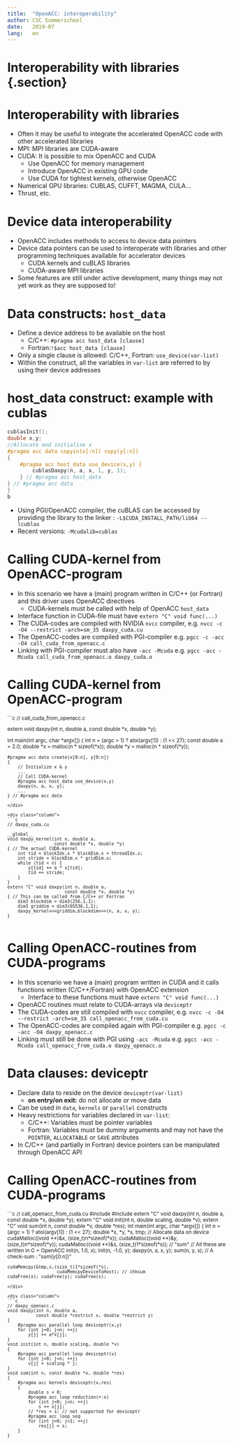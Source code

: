 ```yaml
---
title:  "OpenACC: interoperability"
author: CSC Summerschool
date:   2019-07
lang:   en
---
```


# Interoperability with libraries {.section}


# Interoperability with libraries

- Often it may be useful to integrate the accelerated OpenACC code with
  other accelerated libraries
- MPI: MPI libraries are CUDA-aware
- CUDA: It is possible to mix OpenACC and CUDA
    - Use OpenACC for memory management
    - Introduce OpenACC in existing GPU code
    - Use CUDA for tightest kernels, otherwise OpenACC
- Numerical GPU libraries: CUBLAS, CUFFT, MAGMA, CULA...
- Thrust, etc.


# Device data interoperability

- OpenACC includes methods to access to device data pointers
- Device data pointers can be used to interoperate with libraries and
  other programming techniques available for accelerator devices
    - CUDA kernels and cuBLAS libraries
    - CUDA-aware MPI libraries
- Some features are still under active development, many things may not
  yet work as they are supposed to!


# Data constructs: `host_data`

- Define a device address to be available on the host
    - C/C++: `#pragma acc host_data [clause]`
    - Fortran:`!$acc host_data [clause]`
- Only a single clause is allowed: C/C++, Fortran: `use_device(var-list)`
- Within the construct, all the variables in `var-list` are referred
  to by using their device addresses


# host_data construct: example with cublas

```c
cublasInit();
double x,y;
//Allocate and initialise x
#pragma acc data copyin(x[:n]) copy(y[:n])
{
    #pragma acc host_data use_device(x,y) {
        cublasDaxpy(n, a, x, 1, y, 1);
    } // #pragma acc host_data
} // #pragma acc data
}
b
```

- Using PGI/OpenACC compiler, the cuBLAS can be accessed by providing the
  library to the linker : `-L$CUDA_INSTALL_PATH/lib64 --lcublas`
- Recent versions: `-Mcudalib=cublas`


# Calling CUDA-kernel from OpenACC-program

- In this scenario we have a (main) program written in C/C++ (or Fortran)
  and this driver uses OpenACC directives
    - CUDA-kernels must be called with help of OpenACC `host_data`
- Interface function in CUDA-file must have `extern "C" void func(...)`
- The CUDA-codes are compiled with NVIDIA `nvcc` compiler, e.g.
  `nvcc -c -O4 --restrict -arch=sm_35 daxpy_cuda.cu`
- The OpenACC-codes are compiled with PGI-compiler e.g.
  `pgcc -c -acc -O4 call_cuda_from_openacc.c`
- Linking with PGI-compiler must also have `-acc -Mcuda` e.g.
  `pgcc -acc -Mcuda call_cuda_from_openacc.o daxpy_cuda.o`


# Calling CUDA-kernel from OpenACC-program
<small>
<div class="column">
```c
// call_cuda_from_openacc.c

extern void daxpy(int n, double a,
                  const double *x, double *y);

int main(int argc, char *argv[])
{
    int n = (argc > 1) ? atoi(argv[1]) : (1 << 27);
    const double a = 2.0;
    double *x = malloc(n * sizeof(*x));
    double *y = malloc(n * sizeof(*y));

    #pragma acc data create(x[0:n], y[0:n])
    {
        // Initialize x & y
        ...
        // Call CUDA-kernel
        #pragma acc host_data use_device(x,y)
        daxpy(n, a, x, y);
        ...
    } // #pragma acc data
```
</div>

<div class="column">
```c
// daxpy_cuda.cu

__global__
void daxpy_kernel(int n, double a,
                  const double *x, double *y)
{ // The actual CUDA-kernel
    int tid = blockIdx.x * blockDim.x + threadIdx.x;
    int stride = blockDim.x * gridDim.x;
    while (tid < n) {
        y[tid] += a * x[tid];
        tid += stride;
    }
}
extern "C" void daxpy(int n, double a,
                      const double *x, double *y)
{ // This can be called from C/C++ or Fortran
    dim3 blockdim = dim3(256,1,1);
    dim3 griddim = dim3(65536,1,1);
    daxpy_kernel<<<griddim,blockdim>>>(n, a, x, y);
}
```
</div>
</small>

# Calling OpenACC-routines from CUDA-programs

- In this scenario we have a (main) program written in CUDA and it calls
  functions written (C/C++/Fortran) with OpenACC extension
    - Interface to these functions must have `extern "C" void func(...)`
- OpenACC routines must relate to CUDA-arrays via `deviceptr`
- The CUDA-codes are still compiled with `nvcc` compiler, e.g.
  `nvcc -c -O4 --restrict -arch=sm_35 call_openacc_from_cuda.cu`
- The OpenACC-codes are compiled again with PGI-compiler e.g.
  `pgcc -c -acc -O4 daxpy_openacc.c`
- Linking must still be done with PGI using `-acc -Mcuda` e.g.
  `pgcc -acc -Mcuda call_openacc_from_cuda.o daxpy_openacc.o`


# Data clauses: deviceptr

- Declare data to reside on the device `deviceptr(var-list)`
    - **on entry/on exit:** do not allocate or move data
- Can be used in `data`, `kernels` or `parallel` constructs
- Heavy restrictions for variables declared in `var-list`:
    - C/C++: Variables must be pointer variables
    - Fortran: Variables must be dummy arguments and may not have the
      `POINTER`, `ALLOCATABLE` or `SAVE` attributes
- In C/C++ (and partially in Fortran) device pointers can be manipulated
  through OpenACC API


# Calling OpenACC-routines from CUDA-programs
<small>
<div class="column">
```c
// call_openacc_from_cuda.cu
#include <stdio.h>
#include <cuda.h>
extern "C" void daxpy(int n, double a,
                      const double *x, double *y);
extern "C" void init(int n, double scaling, double *v);
extern "C" void sum(int n, const double *v, double *res);
int main(int argc, char *argv[])
{
    int n = (argc > 1) ? atoi(argv[1]) : (1 << 27);
    double *x, *y, *s, tmp;
    // Allocate data on device
    cudaMalloc((void **)&x, (size_t)n*sizeof(*x));
    cudaMalloc((void **)&y, (size_t)n*sizeof(*y));
    cudaMalloc((void **)&s, (size_t)1*sizeof(*s)); // "sum"
    // All these are written in C + OpenACC
    init(n,  1.0, x); init(n, -1.0, y);
    daxpy(n, a, x, y);
    sum(n, y, s); // A check-sum : "sum(y[0:n])”

    cudaMemcpy(&tmp,s,(size_t)1*sizeof(*s),
                       cudaMemcpyDeviceToHost); // chksum
    cudaFree(x); cudaFree(y); cudaFree(s);
```
</div>

<div class="column">
```c
// daxpy_openacc.c
void daxpy(int n, double a,
           const double *restrict x, double *restrict y)
{
    #pragma acc parallel loop deviceptr(x,y)
    for (int j=0; j<n; ++j)
        y[j] += a*x[j];
}
void init(int n, double scaling, double *v)
{
    #pragma acc parallel loop deviceptr(v)
    for (int j=0; j<n; ++j)
        v[j] = scaling * j;
}
void sum(int n, const double *v, double *res)
{
    #pragma acc kernels deviceptr(v,res)
    {
        double s = 0;
        #pragma acc loop reduction(+:s)
        for (int j=0; j<n; ++j)
            s += v[j];
        // *res = s; // not supported for deviceptr
        #pragma acc loop seq
        for (int j=0; j<1; ++j)
            res[j] = s;
    }
}
```
</div>
</small>